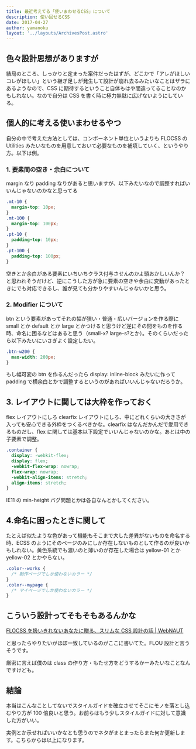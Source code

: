 ```yaml
---
title: 最近考えてる「使いまわせるCSS」について
description: 使い回せるCSS
date: 2017-04-27
author: yamanoku
layout: '../layouts/ArchivesPost.astro'
---
```


## 色々設計思想がありますが

結局のところ、しっかりと定まった案件だったはずが、どこかで「アレがほしいコレがほしい」という継ぎ足しが発生して設計が崩れ去るみたいなことはザラにあるようなので、CSS に期待するということ自体もはや間違ってることなのかもしれない。なので自分は CSS を書く時に極力無駄に広げないようにしている。

## 個人的に考える使いまわせるやつ

自分の中で考えた方法としては、コンポーネント単位というよりも FLOCSS の Utilities みたいなものを用意しておいて必要なものを補填していく、というやり方。以下は例。

### 1. 要素間の空き・余白について

margin なり padding なりがあると思いますが、以下みたいなので調整すればいいんじゃないのかなと思ってる

```css
.mt-10 {
  margin-top: 10px;
}
.mt-100 {
  margin-top: 100px;
}
.pt-10 {
  padding-top: 10px;
}
.pt-100 {
  padding-top: 100px;
}
```

空きとか余白がある要素にいちいちクラス付与させんのかよ頭おかしいんか？　と思われそうだけど、逆にこうした方が急に要素の空きや余白に変動があったときにでも対応できるし、誰が見ても分かりやすいんじゃないかと思う。

### 2. Modifier について

btn という要素があってそれの幅が狭い・普通・広いバージョンを作る際に small とか default とか large とかつけると思うけど逆にその間をものを作る時、命名に困るなどはあると思う（small-x? large-s?とか）。そのくらいだったら以下みたいにいさぎよく設定したい。

```css
.btn-w200 {
  max-width: 200px;
}
```

もし幅可変の btn を作るんだったら display: inline-block みたいに作って padding で横余白とかで調整するというのがあればいいんじゃないだろうか。

## 3. レイアウトに関しては大枠を作っておく

flex レイアウトにしろ clearfix レイアウトにしろ、中にどれくらいの大きさが入っても安心できる外枠をつくるべきかな。clearfix はなんだかんだで愛用できるものだし、flex に関しては基本以下設定でいいんじゃないのかな。あとは中の子要素で調整。

```css
.container {
  display: -webkit-flex;
  display: flex;
  -webkit-flex-wrap: nowrap;
  flex-wrap: nowrap;
  -webkit-align-items: stretch;
  align-items: stretch;
}
```

IE11 の min-height バグ問題とかは各自なんとかしてください。

## 4.命名に困ったときに関して

たとえば似たような色があって機能もそこまで大した差異がないものを命名する時、ECSS のようにそのページのみにしか存在しないものとして作るのが良いかもしれない。黄色系統でも濃いのと薄いのが存在した場合は yellow-01 とか yellow-02 とかやらない。

```css
.color--works {
  /* 制作ページでしか使わないカラー */
}
.color--mypage {
  /* マイページでしか使わないカラー */
}
```

## こういう設計ってそもそもあるんかな

[FLOCSS を扱いきれないあなたに贈る、スリムな CSS 設計の話 | WebNAUT](https://webnaut.jp/technology/20170407-2421/)

と思ったらやりたいがほぼ一致しているのがここに書いてた。FLOU 設計と言うそうです。

厳密に言えば僕のは class の作り方・もたせ方をどうするかーみたいなことなんですけども。

## 結論

本当はこんなことしてないでスタイルガイドを確立させてそこにモノを落とし込むやり方が 100 倍良いと思う。お前らはもう少しスタイルガイドに対して意識した方がいい。

実例とか示せればいいかなとも思うのでネタがまとまったらまた何か更新します。こちらからは以上になります。

